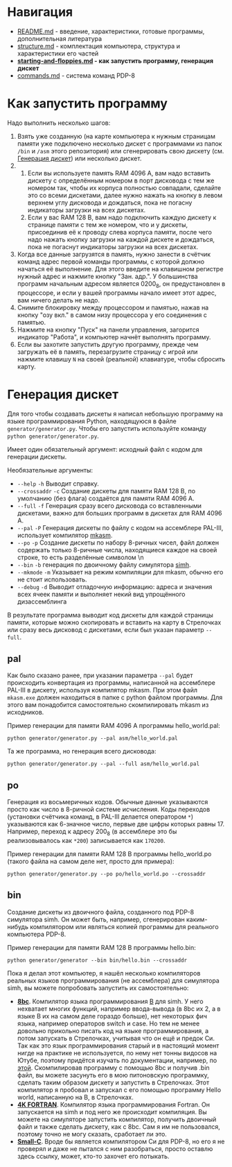 # Навигация
* [README.md](README.md) - введение, характеристики, готовые программы, дополнительная литература
* [structure.md](structure.md) - комплектация компьютера, структура и характеристики его частей
* **[starting-and-floppies.md](starting-and-floppies.md) - как запустить программу, генерация дискет**
* [commands.md](commands.md) - система команд PDP-8

# Как запустить программу
Надо выполнить несколько шагов:
1. Взять уже созданную (на карте компьютера к нужным страницам памяти уже подключено несколько дискет с программами из папок `/bin` и `/asm` этого репозитория) или сгенерировать свою дискету (см. [Генерация дискет](#генерация-дискет)) или несколько дискет.
2.  1. Если вы используете память RAM 4096 A, вам надо вставить дискету с определённым номером в порт дисковода с тем же номером так, чтобы их корпуса полностью совпадали, сделайте это со всеми дискетами, далее нужно нажать на кнопку в левом верхнем углу дисковода и дождаться, пока не погасну индикаторы загрузки на всех дискетах.
    2. Если у вас RAM 128 B, вам надо подключить каждую дискету к странице памяти с тем же номером, что и у дискеты, присоединив её к проводу слева корпуса памяти, после чего надо нажать кнопку загрузки на каждой дискете и дождаться, пока не погаснут индикаторы загрузки на всех дискетах.
3. Когда все данные загрузятся в память, нужно занести в счётчик команд адрес первой команды программы, с которой должно начаться её выполнение. Для этого введите на клавишном регистре нужный адрес и нажмите кнопку "Зан. адр.". У большинства программ начальным адресом является 0200<sub>8</sub>, он предустановлен в процессоре, и если у вашей программы начало имеет этот адрес, вам ничего делать не надо.
4. Снимите блокировку между процессором и памятью, нажав на кнопку "озу вкл." в самом низу процессора у его соединения с памятью.
5. Нажмите на кнопку "Пуск" на панели управления, загорится индикатор "Работа", и компьютер начнёт выполнять программу.
6. Если вы захотите запустить другую программу, прежде чем загружать её в память, перезагрузите страницу с игрой или нажмите клавишу `N` на своей (реальной) клавиатуре, чтобы сбросить карту.

# Генерация дискет

Для того чтобы создавать дискеты я написал небольшую программу на языке программирования Python, находящуюся в файле `generator/generator.py`. Чтобы его запустить используйте команду `python generator/generator.py`.

Имеет один обязательный аргумент: исходный файл с кодом для генерации дискеты.

Необязательные аргументы:
* `--help` `-h` Выводит справку.
* `--crossaddr` `-c` Создание дискеты для памяти RAM 128 B, по умолчанию (без флага) создаётся для памяти RAM 4096 A.
* `--full` `-f` Генерация сразу всего дисковода со вставленными дискетами, важно для больших программ в дискетах для RAM 4096 A.
* `--pal` `-P` Генерация дискеты по файлу с кодом на ассемблере PAL-III, использует компилятор [mkasm](https://github.com/Rex--/mkasm).
* `--po` `-p` Создание дискеты по набору 8-ричных чисел, файл должен содержать только 8-ричные числа, находящиеся каждое на своей строке, то есть разделённые символом \n
* `--bin` `-b` генерация по двоичному файлу симулятора [simh](https://github.com/simh/simh).
* `--mkmode` `-m` Указывает на режим компиляции для mkasm, обычно его не стоит использовать.
* `--debug` `-d` Выводит отладочную информацию: адреса и значения всех ячеек памяти и выполняет некий вид упрощённого дизассемблинга

В результате программа выводит код дискеты для каждой страницы памяти, которые можно скопировать и вставить на карту в Стрелочках или сразу весь дисковод с дискетами, если был указан параметр `--full`.

## pal
Как было сказано ранее, при указании параметра `--pal` будет происходить конвертация из программы, написанной на ассемблере PAL-III в дискету, используя компилятор mkasm. При этом файл `mkasm.exe` должен находиться в папке с python файлом программы. Для этого вам понадобится самостоятельно скомпилировать mkasm из исходников.

Пример генерации для памяти RAM 4096 A программы hello_world.pal:
```shell
python generator/generator.py --pal asm/hello_world.pal
```

Та же программа, но генерация всего дисковода:
```shell
python generator/generator.py --pal --full asm/hello_world.pal
```

## po
Генерация из восьмеричных кодов. Обычные данные указываются просто как число в 8-ричной системе исчисления. Коды переходов (установки счётчика команд, в PAL-III делается оператором `*`) указываются как 6-значное число, первые две цифры которых равны 17. Например, переход к адресу 200<sub>8</sub> (в ассемблере это бы реализовывалось как `*200`) записывается как `170200`.

Пример генерации для памяти RAM 128 B программы hello_world.po (такого файла на самом деле нет, просто для примера):
```shell
python generator/generator.py --po po/hello_world.po --crossaddr
```

## bin
Создание дискеты из двоичного файла, созданного под PDP-8 симулятора simh. Он может быть, например, сгенерирован каким-нибудь компилятором или являться копией программы для реального компьютера PDP-8.

Пример генерации для памяти RAM 128 B программы hello.bin:
```shell
python generator/generator --bin bin/hello.bin --crossaddr
```

Пока я делал этот компьютер, я нашёл несколько компиляторов реальных языков программирования (не ассемблера) для симулятора simh, вы можете попробовать запустить их самостоятельно:
* [**8bc**](https://github.com/clausecker/8bc). Компилятор языка программирования [B](https://en.wikipedia.org/wiki/B_(programming_language)) для simh. У него нехватает многих функций, например ввода-вывода (в 8bc их 2, а в языке B их на самом деле гораздо больше), нет некоторых фич языка, например операторов switch и case. Но тем не менее довольно прикольно писать код на языке программирования, а потом запускать в Стрелочках, учитывая что он ещё и предок Си. Так как это язык программирования старый и в настоящий момент нигде на практике не используется, по нему нет тонны видосов на Ютубе, поэтому придётся изучать по документации, например, по [этой](https://www.thinkage.ca/gcos/expl/b/manu/manu.html). Скомпилировав программу с помощью 8bc и получив .bin файл, вы можете засунуть его в мою питоновскую программку, сделать таким образом дискету и запустить в Стрелочках. Этот компилятор я пробовал и запускал с его помощью программу Hello world, написанную на B, в Стрелочках.
* [**4K FORTRAN**](https://techtinkering.com/2009/07/14/running-4k-fortran-on-a-dec-pdp8/). Компилятор языка программирования Fortran. Он запускается на simh и под него же происходит компиляция. Вы можете на симуляторе запустить компилятор, получить двоичный файл и также сделать дискету, как с 8bc. Сам я им не пользовался, поэтому точно не могу сказать, сработает ли это.
* [**Small-C**](https://so-much-stuff.com/pdp8/C/C.php). Вроде бы является компилятором Си для PDP-8, но его я не проверял и даже не пытался с ним разобраться, просто оставлю здесь ссылку, может, кто-то захочет его потыкать.
